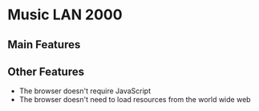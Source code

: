 Music LAN 2000
==============

Main Features
--------------


Other Features
--------------

* The browser doesn't require JavaScript
* The browser doesn't need to load resources from the world wide web